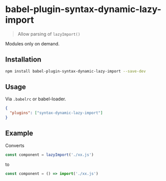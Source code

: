 # babel-plugin-syntax-dynamic-lazy-import

> Allow parsing of `lazyImport()`

Modules only on demand.

## Installation

```bash
npm install babel-plugin-syntax-dynamic-lazy-import --save-dev
```

## Usage

Via `.babelrc` or babel-loader.

```json
{
  "plugins": ["syntax-dynamic-lazy-import"]
}
```

## Example

Converts

```js
const component = lazyImport('./xx.js')
```

to

```js
const component = () => import('./xx.js')
```
